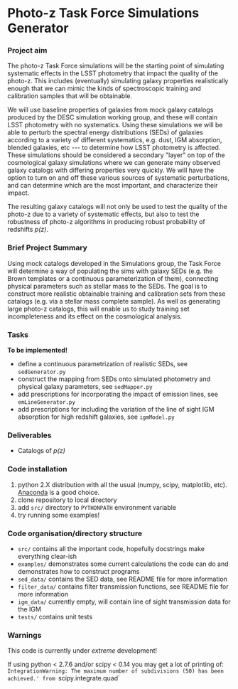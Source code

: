 # Photo-z Task Force Simulations Generator


### Project aim

The photo-z Task Force simulations will be the starting point of simulating systematic effects in the LSST
photometry that impact the quality of the photo-z. This includes (eventually) simulating galaxy properties
realistically enough that we can mimic the kinds of spectroscopic training and calibration samples that will
be obtainable.

We will use baseline properties of galaxies from mock galaxy catalogs produced by the DESC simulation working
group, and these will contain LSST photometry with no systematics. Using these simulations we will be able to 
perturb the spectral energy distributions (SEDs) of galaxies according to a variety of different systematics,
e.g. dust, IGM absorption, blended galaxies, etc --- to determine how LSST photometry is affected. These
simulations should be considered a secondary "layer" on top of the cosmological galaxy simulations where we
can generate many observed galaxy catalogs with differing properties very quickly. We will have the option to 
turn on and off these various sources of systematic perturbations, and can determine which are the most 
important, and characterize their impact.

The resulting galaxy catalogs will not only be used to test the quality of the photo-z due to a variety of
systematic effects, but also to test the robustness of photo-z algorithms in producing robust probability of
redshifts *p(z)*.



### Brief Project Summary

Using mock catalogs developed in the Simulations group, the Task Force will determine a way of populating the 
sims with galaxy SEDs (e.g. the Brown templates or a continuous parameterization of them), connecting physical
parameters such as stellar mass to the SEDs.  The goal is to construct more realistic obtainable training and
calibration sets from these catalogs (e.g. via a stellar mass complete sample). As well as generating large 
photo-z catalogs, this will enable us to study training set incompleteness and its effect on the cosmological
analysis.


### Tasks 

**To be implemented!**

* define a continuous parametrization of realistic SEDs, see `sedGenerator.py`
* construct the mapping from SEDs onto simulated photometry and physical galaxy parameters, see `sedMapper.py`
* add prescriptions for incorporating the impact of emission lines, see `emLineGenerator.py`
* add prescriptions for including the variation of the line of sight IGM absorption for high redshift galaxies,
see `igmModel.py`


### Deliverables

* Catalogs of *p(z)*


### Code installation

1. python 2.X distribution with all the usual (numpy, scipy, matplotlib, etc). [Anaconda](https://store.continuum.io/cshop/anaconda/) is a good choice.
2. clone repository to local directory
3. add `src/` directory to `PYTHONPATH` environment variable
4. try running some examples!


### Code organisation/directory structure

* `src/` contains all the important code, hopefully docstrings make everything clear-ish
* `examples/` demonstrates some current calculations the code can do and demonstrates how to construct programs
* `sed_data/` contains the SED data, see README file for more information
* `filter_data/` contains filter transmission functions, see README file for more information
* `igm_data/` currently empty, will contain line of sight transmission data for the IGM
* `tests/` contains unit tests


### Warnings

This code is currently under *extreme* development! 

If using python < 2.7.6 and/or scipy < 0.14 you may get a lot of printing of:
`IntegrationWarning: The maximum number of subdivisions (50) has been achieved.'
from `scipy.integrate.quad`











